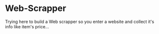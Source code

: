 # Web-Scrapper
Trying here to build a Web scrapper so you enter a website and collect it's info like item's price...
